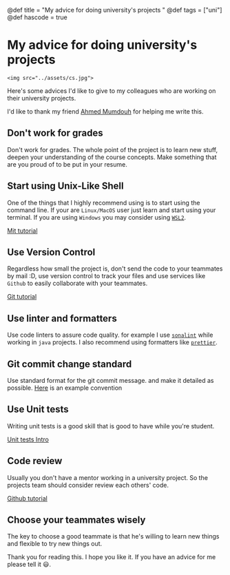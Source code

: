 @def title = "My advice for doing university's projects "
@def tags = ["uni"]
@def hascode = true

# My advice for doing university's projects 

<!-- \tableofcontents  -->

~~~
<img src="../assets/cs.jpg">
~~~

Here's some advices I'd like to give to my colleagues who are working on their university projects.

I'd like to thank my friend [Ahmed Mumdouh](https://www.linkedin.com/in/ahmad45123/) for helping me write this.

## Don't work for grades

Don't work for grades. The whole point of the project is to learn new stuff, deepen your understanding of the course concepts. Make something 
that are you proud of to be put in your resume.


## Start using Unix-Like Shell

One of the things that I highly recommend using is to start using the command line. If your are  `Linux/MacOS` user just learn and start 
using your terminal. If you are using `Windows` you may consider using [`WSL2`](https://docs.microsoft.com/en-us/windows/wsl/install).

[Mit tutorial](https://missing.csail.mit.edu/2020/course-shell/)
## Use Version Control 

Regardless how small the project is, don't send the code to your teammates by mail :D, use version control to track your files and use 
services like `Github` to easily collaborate with your teammates.

[Git tutorial](https://www.youtube.com/watch?v=eulnSXkhE7I)
## Use linter and formatters

Use code linters to assure code quality. for example I use [`sonalint`](https://www.sonarlint.org/) while working in `java` projects.
I also recommend using formatters like [`prettier`](https://prettier.io/).


## Git commit change standard 

Use standard format for the git commit message. and make it detailed as possible.
[Here](https://www.freecodecamp.org/news/writing-good-commit-messages-a-practical-guide/) is an example convention


## Use Unit tests 

Writing unit tests is a good skill that is good to have while you're student.

[Unit tests Intro](https://www.guru99.com/unit-testing-guide.html)

## Code review 

Usually you don't have a mentor working in a university project. So the projects team should consider review each others' code.

[Github tutorial](https://github.com/features/code-review)


## Choose your teammates wisely

The key to choose a good teammate is that he's willing to learn new things and flexible to try new things out.


Thank you for reading this. I hope you like it. If you have an advice for me please tell it 😃.
